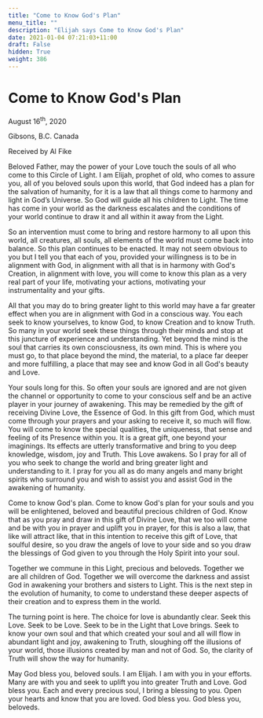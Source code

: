 ```yaml
---
title: "Come to Know God's Plan"
menu_title: ""
description: "Elijah says Come to Know God's Plan"
date: 2021-01-04 07:21:03+11:00
draft: False
hidden: True
weight: 386
---
```

# Come to Know God's Plan

August 16<sup>th</sup>, 2020

Gibsons, B.C. Canada

Received by Al Fike



Beloved Father, may the power of your Love touch the souls of all who come to this Circle of Light. I am Elijah, prophet of old, who comes to assure you, all of you beloved souls upon this world, that God indeed has a plan for the salvation of humanity, for it is a law that all things come to harmony and light in God’s Universe. So God will guide all his children to Light. The time has come in your world as the darkness escalates and the conditions of your world continue to draw it and all within it away from the Light.

So an intervention must come to bring and restore harmony to all upon this world, all creatures, all souls, all elements of the world must come back into balance. So this plan continues to be enacted. It may not seem obvious to you but I tell you that each of you, provided your willingness is to be in alignment with God, in alignment with all that is in harmony with God's Creation, in alignment with love, you will come to know this plan as a very real part of your life, motivating your actions, motivating your instrumentality and your gifts. 

All that you may do to bring greater light to this world may have a far greater effect when you are in alignment with God in a conscious way. You each seek to know yourselves, to know God, to know Creation and to know Truth. So many in your world seek these things through their minds and stop at this juncture of experience and understanding. Yet beyond the mind is the soul that carries its own consciousness, its own mind. This is where you must go, to that place beyond the mind, the material, to a place far deeper and more fulfilling, a place that may see and know God in all God's beauty and Love. 

Your souls long for this. So often your souls are ignored and are not given the channel or opportunity to come to your conscious self and be an active player in your journey of awakening. This may be remedied by the gift of receiving Divine Love, the Essence of God. In this gift from God, which must come through your prayers and your asking to receive it, so much will flow. You will come to know the special qualities, the uniqueness, that sense and feeling of its Presence within you. It is a great gift, one beyond your imaginings. Its effects are utterly transformative and bring to you deep knowledge, wisdom, joy and Truth. This Love awakens. So I pray for all of you who seek to change the world and bring greater light and understanding to it. I pray for you all as do many angels and many bright spirits who surround you and wish to assist you and assist God in the awakening of humanity.

Come to know God's plan. Come to know God's plan for your souls and you will be enlightened, beloved and beautiful precious children of God. Know that as you pray and draw in this gift of Divine Love, that we too will come and be with you in prayer and uplift you in prayer, for this is also a law, that like will attract like, that in this intention to receive this gift of Love, that soulful desire, so you draw the angels of love to your side and so you draw the blessings of God given to you through the Holy Spirit into your soul. 

Together we commune in this Light, precious and beloveds. Together we are all children of God. Together we will overcome the darkness and assist God in awakening your brothers and sisters to Light. This is the next step in the evolution of humanity, to come to understand these deeper aspects of their creation and to express them in the world.
 
The turning point is here. The choice for love is abundantly clear. Seek this Love. Seek to be Love. Seek to be in the Light that Love brings. Seek to know your own soul and that which created your soul and all will flow in abundant light and joy, awakening to Truth, sloughing off the illusions of your world, those illusions created by man and not of God. So, the clarity of Truth will show the way for humanity. 

May God bless you, beloved souls. I am Elijah. I am with you in your efforts. Many are with you and seek to uplift you into greater Truth and Love. God bless you. Each and every precious soul, I bring a blessing to you. Open your hearts and know that you are loved. God bless you. God bless you, beloveds.